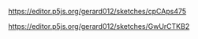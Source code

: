 https://editor.p5js.org/gerard012/sketches/cpCAps475


https://editor.p5js.org/gerard012/sketches/GwUrCTKB2
